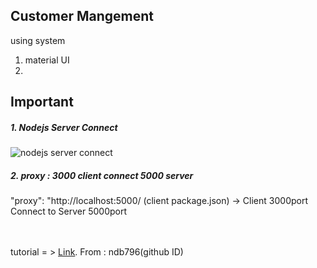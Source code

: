 ## Customer Mangement

using system
1. material UI
2. 

## Important

##### 1. Nodejs Server Connect <br>
![nodejs server connect](./image/nodejs서버구축.png)

##### 2. proxy :  3000 client connect 5000 server <br>

 "proxy": "http://localhost:5000/   (client package.json)
 -> Client 3000port Connect to Server 5000port
 





<br><br>
 tutorial = >  [Link](https://www.youtube.com/watch?v=zug4VBcZOrI&list=PLRx0vPvlEmdD1pSqKZiTihy5rplxecNpz&index=8). 
 From : ndb796(github ID)